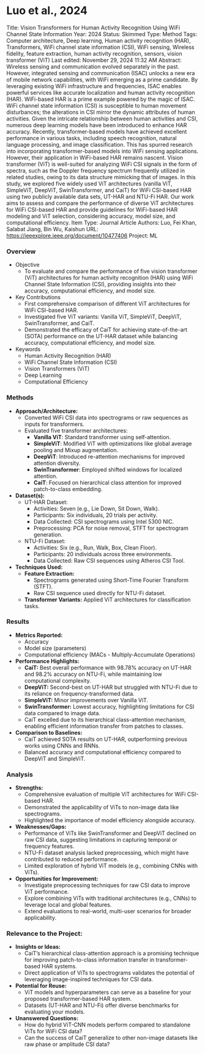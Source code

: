 # Luo et al., 2024

Title: Vision Transformers for Human Activity Recognition Using WiFi Channel State Information
Year: 2024
Status: Skimmed
Type: Method
Tags: Computer architecture, Deep learning, Human activity recognition (HAR), Transformers, WiFi channel state information (CSI), WiFi sensing, Wireless fidelity, feature extraction, human activity recognition, sensors, vision transformer (ViT)
Last edited: November 29, 2024 11:32 AM
Abstract: Wireless sensing and communication evolved separately in the past. However, integrated sensing and communication (ISAC) unlocks a new era of mobile network capabilities, with WiFi emerging as a prime candidate. By leveraging existing WiFi infrastructure and frequencies, ISAC enables powerful services like accurate localization and human activity recognition (HAR). WiFi-based HAR is a prime example powered by the magic of ISAC. WiFi channel state information (CSI) is susceptible to human movement disturbances; the alterations in CSI mirror the dynamic attributes of human activities. Given the intricate relationship between human activities and CSI, numerous deep learning models have been introduced to enhance HAR accuracy. Recently, transformer-based models have achieved excellent performance in various tasks, including speech recognition, natural language processing, and image classification. This has spurred research into incorporating transformer-based models into WiFi sensing applications. However, their application in WiFi-based HAR remains nascent. Vision transformer (ViT) is well-suited for analyzing WiFi CSI signals in the form of spectra, such as the Doppler frequency spectrum frequently utilized in related studies, owing to its data structure mimicking that of images. In this study, we explored five widely used ViT architectures (vanilla ViT, SimpleViT, DeepViT, SwinTransformer, and CaiT) for WiFi CSI-based HAR using two publicly available data sets, UT-HAR and NTU-Fi HAR. Our work aims to assess and compare the performance of diverse ViT architectures for WiFi CSI-based HAR and provide guidelines for WiFi-based HAR modeling and ViT selection, considering accuracy, model size, and computational efficiency.
Item Type: Journal Article
Authors: Luo, Fei
Khan, Salabat
Jiang, Bin
Wu, Kaishun
URL: https://ieeexplore.ieee.org/document/10477406
Project: ML

### Overview

- Objective
    - To evaluate and compare the performance of five vision transformer (ViT) architectures for human activity recognition (HAR) using WiFi Channel State Information (CSI), providing insights into their accuracy, computational efficiency, and model size.
- Key Contributions
    - First comprehensive comparison of different ViT architectures for WiFi CSI-based HAR.
    - Investigated five ViT variants: Vanilla ViT, SimpleViT, DeepViT, SwinTransformer, and CaiT.
    - Demonstrated the efficacy of CaiT for achieving state-of-the-art (SOTA) performance on the UT-HAR dataset while balancing accuracy, computational efficiency, and model size.
- Keywords
    - Human Activity Recognition (HAR)
    - WiFi Channel State Information (CSI)
    - Vision Transformers (ViT)
    - Deep Learning
    - Computational Efficiency

### Methods

- **Approach/Architecture:**
    - Converted WiFi CSI data into spectrograms or raw sequences as inputs for transformers.
    - Evaluated five transformer architectures:
        - **Vanilla ViT**: Standard transformer using self-attention.
        - **SimpleViT**: Modified ViT with optimizations like global average pooling and Mixup augmentation.
        - **DeepViT**: Introduced re-attention mechanisms for improved attention diversity.
        - **SwinTransformer**: Employed shifted windows for localized attention.
        - **CaiT**: Focused on hierarchical class attention for improved patch-to-class embedding.
- **Dataset(s):**
    - UT-HAR Dataset:
        - Activities: Seven (e.g., Lie Down, Sit Down, Walk).
        - Participants: Six individuals, 20 trials per activity.
        - Data Collected: CSI spectrograms using Intel 5300 NIC.
        - Preprocessing: PCA for noise removal, STFT for spectrogram generation.
    - NTU-Fi Dataset:
        - Activities: Six (e.g., Run, Walk, Box, Clean Floor).
        - Participants: 20 individuals across three environments.
        - Data Collected: Raw CSI sequences using Atheros CSI Tool.
- **Techniques Used:**
    - **Feature Extraction:**
        - Spectrograms generated using Short-Time Fourier Transform (STFT).
        - Raw CSI sequence used directly for NTU-Fi dataset.
    - **Transformer Variants:** Applied ViT architectures for classification tasks.

### Results

- **Metrics Reported:**
    - Accuracy
    - Model size (parameters)
    - Computational efficiency (MACs - Multiply-Accumulate Operations)
- **Performance Highlights:**
    - **CaiT:** Best overall performance with 98.78% accuracy on UT-HAR and 98.2% accuracy on NTU-Fi, while maintaining low computational complexity.
    - **DeepViT:** Second-best on UT-HAR but struggled with NTU-Fi due to its reliance on frequency-transformed data.
    - **SimpleViT:** Minor improvements over Vanilla ViT.
    - **SwinTransformer:** Lowest accuracy, highlighting limitations for CSI data compared to image data.
    - CaiT excelled due to its hierarchical class-attention mechanism, enabling efficient information transfer from patches to classes.
- **Comparison to Baselines:**
    - CaiT achieved SOTA results on UT-HAR, outperforming previous works using CNNs and RNNs.
    - Balanced accuracy and computational efficiency compared to DeepViT and SimpleViT.

### Analysis

- **Strengths:**
    - Comprehensive evaluation of multiple ViT architectures for WiFi CSI-based HAR.
    - Demonstrated the applicability of ViTs to non-image data like spectrograms.
    - Highlighted the importance of model efficiency alongside accuracy.
- **Weaknesses/Gaps:**
    - Performance of ViTs like SwinTransformer and DeepViT declined on raw CSI data, suggesting limitations in capturing temporal or frequency features.
    - NTU-Fi dataset analysis lacked preprocessing, which might have contributed to reduced performance.
    - Limited exploration of hybrid ViT models (e.g., combining CNNs with ViTs).
- **Opportunities for Improvement:**
    - Investigate preprocessing techniques for raw CSI data to improve ViT performance.
    - Explore combining ViTs with traditional architectures (e.g., CNNs) to leverage local and global features.
    - Extend evaluations to real-world, multi-user scenarios for broader applicability.

### Relevance to the Project:

- **Insights or Ideas:**
    - CaiT’s hierarchical class-attention approach is a promising technique for improving patch-to-class information transfer in transformer-based HAR systems.
    - Direct application of ViTs to spectrograms validates the potential of leveraging image-inspired techniques for CSI data.
- **Potential for Reuse:**
    - ViT models and hyperparameters can serve as a baseline for your proposed transformer-based HAR system.
    - Datasets (UT-HAR and NTU-Fi) offer diverse benchmarks for evaluating your models.
- **Unanswered Questions:**
    - How do hybrid ViT-CNN models perform compared to standalone ViTs for WiFi CSI data?
    - Can the success of CaiT generalize to other non-image datasets like raw phase or amplitude CSI data?